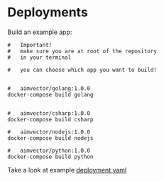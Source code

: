 # Deployments

Build an example app:

```
#   Important!
#   make sure you are at root of the repository
#   in your terminal

#   you can choose which app you want to build!


#   aimvector/golang:1.0.0
docker-compose build golang


#   aimvector/csharp:1.0.0
docker-compose build csharp

#   aimvector/nodejs:1.0.0
docker-compose build nodejs

#   aimvector/python:1.0.0
docker-compose build python

```

Take a look at example [deployment yaml](./deployment.yaml)